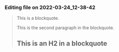 

### Editing file on 2022-03-24_12-38-42

> This is a blockquote.
>
> This is the second paragraph in the blockquote.
>
> ## This is an H2 in a blockquote



